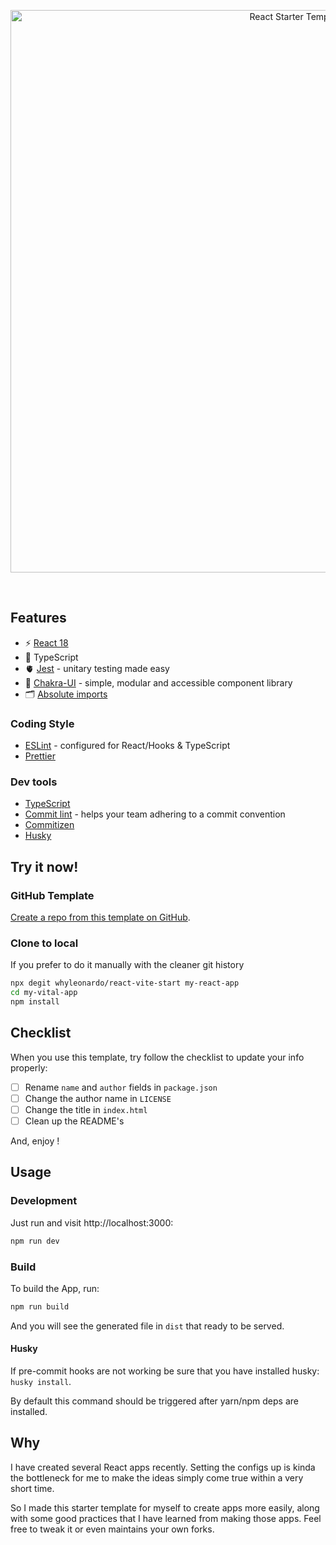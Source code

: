 <p align='center'>
  <img src='https://i.imgur.com/er0WdWB.png' alt='React Starter Template' width='900'/>
</p>

<br>

## Features

- ⚡️ [React 18](https://beta.reactjs.org/)
- 🦾 TypeScript
- 🫀 [Jest](https://jestjs.io/) - unitary testing made easy
- 🎨 [Chakra-UI](https://chakra-ui.com/) - simple, modular and accessible component library
- 🗂 [Absolute imports](https://github.com/vitejs/vite/issues/88#issuecomment-762415200)

### Coding Style

- [ESLint](https://eslint.org/) - configured for React/Hooks & TypeScript
- [Prettier](https://prettier.io/)

### Dev tools

- [TypeScript](https://www.typescriptlang.org/)
- [Commit lint](https://github.com/conventional-changelog/commitlint) - helps your team adhering to a commit convention
- [Commitizen](https://https://commitizen.github.io/cz-cli/)
- [Husky](https://github.com/typicode/husky)

## Try it now!

### GitHub Template

[Create a repo from this template on GitHub](https://github.com/whyleonardo/react-vite-start/generate).

### Clone to local

If you prefer to do it manually with the cleaner git history

```bash
npx degit whyleonardo/react-vite-start my-react-app
cd my-vital-app
npm install
```

## Checklist

When you use this template, try follow the checklist to update your info properly:

- [ ] Rename `name` and `author` fields in `package.json`
- [ ] Change the author name in `LICENSE`
- [ ] Change the title in `index.html`
- [ ] Clean up the README's

And, enjoy !

## Usage

### Development

Just run and visit http://localhost:3000:

```bash
npm run dev
```

### Build

To build the App, run:

```bash
npm run build
```

And you will see the generated file in `dist` that ready to be served.

#### Husky

If pre-commit hooks are not working be sure that you have installed husky: `husky install`.

By default this command should be triggered after yarn/npm deps are installed.

## Why

I have created several React apps recently. Setting the configs up is kinda the bottleneck for me to make the ideas simply come true within a very short time.

So I made this starter template for myself to create apps more easily, along with some good practices that I have learned from making those apps. Feel free to tweak it or even maintains your own forks.
